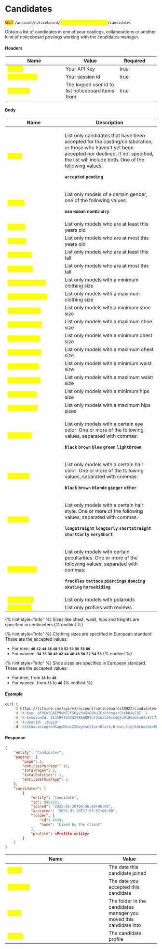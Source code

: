 # Candidates

<mark style="color:red;">**GET**</mark> `/account/noticeboard/`<mark style="color:yellow;">**`{noticeboardPostingId}`**</mark>`/candidates`

Obtain a list of candidates in one of your castings, collaborations or another kind of noticeboard postings working with the candidates manager.

#### Headers

<table><thead><tr><th width="177">Name</th><th>Value</th><th width="100" data-type="checkbox">Required</th><th data-hidden></th></tr></thead><tbody><tr><td><mark style="color:yellow;"><strong>X-Key</strong></mark></td><td>Your API Key</td><td>true</td><td></td></tr><tr><td><mark style="color:yellow;"><strong>X-SessionId</strong></mark></td><td>Your session id</td><td>true</td><td></td></tr><tr><td><mark style="color:yellow;"><strong>X-UserId</strong></mark></td><td>The logged user id to list noticeboard items from</td><td>true</td><td></td></tr></tbody></table>

#### Body

<table><thead><tr><th width="174">Name</th><th>Description</th></tr></thead><tbody><tr><td><mark style="color:yellow;"><strong>status</strong></mark></td><td><p>List only candidates that have been accepted for the casting/collaboration, or those who haven't yet been accepted nor declined. If not specified, the list will include both. One of the following values:</p><p><strong><code>accepted</code></strong> <strong><code>pending</code></strong></p></td></tr><tr><td><mark style="color:yellow;"><strong>gender</strong></mark></td><td><p>List only models of a certain gender, one of the following values:</p><p><strong><code>man</code></strong> <strong><code>woman</code></strong> <strong><code>nonBinary</code></strong></p></td></tr><tr><td><mark style="color:yellow;"><strong>ageMin</strong></mark></td><td>List only models who are at least this years old</td></tr><tr><td><mark style="color:yellow;"><strong>ageMax</strong></mark></td><td>List only models who are at most this years old</td></tr><tr><td><mark style="color:yellow;"><strong>heightMin</strong></mark></td><td>List only models who are at least this tall</td></tr><tr><td><mark style="color:yellow;"><strong>heightMax</strong></mark></td><td>List only models who are at most this tall</td></tr><tr><td><mark style="color:yellow;"><strong>sizeClothingMin</strong></mark></td><td>List only models with a minimum clothing size</td></tr><tr><td><mark style="color:yellow;"><strong>sizeClothingMax</strong></mark></td><td>List only models with a maximum clothing size</td></tr><tr><td><mark style="color:yellow;"><strong>sizeShoesMin</strong></mark></td><td>List only models with a minimum shoe size</td></tr><tr><td><mark style="color:yellow;"><strong>sizeShoesMax</strong></mark></td><td>List only models with a maximum shoe size</td></tr><tr><td><mark style="color:yellow;"><strong>sizeChestMin</strong></mark></td><td>List only models with a minimum chest size</td></tr><tr><td><mark style="color:yellow;"><strong>sizeChestMax</strong></mark></td><td>List only models with a maximum chest size</td></tr><tr><td><mark style="color:yellow;"><strong>sizeWaistMin</strong></mark></td><td>List only models with a minimum waist size</td></tr><tr><td><mark style="color:yellow;"><strong>sizeWaistMax</strong></mark></td><td>List only models with a maximum waist size</td></tr><tr><td><mark style="color:yellow;"><strong>sizeHipsMin</strong></mark></td><td>List only models with a minimum hips size</td></tr><tr><td><mark style="color:yellow;"><strong>sizeHipsMax</strong></mark></td><td>List only models with a maximum hips sizes</td></tr><tr><td><mark style="color:yellow;"><strong>eyesColor</strong></mark></td><td><p>List only models with a certain eye color. One or more of the following values, separated with commas:</p><p><strong><code>black</code></strong> <strong><code>brown</code></strong> <strong><code>blue</code></strong> <strong><code>green</code></strong> <strong><code>lightBrown</code></strong></p></td></tr><tr><td><mark style="color:yellow;"><strong>hairColor</strong></mark></td><td><p>List only models with a certain hair color. One or more of the following values, separated with commas:</p><p><strong><code>black</code></strong> <strong><code>brown</code></strong> <strong><code>blonde</code></strong> <strong><code>ginger</code></strong> <strong><code>other</code></strong></p></td></tr><tr><td><mark style="color:yellow;"><strong>hairStyle</strong></mark></td><td><p>List only models with a certain hair style. One or more of the following values, separated with commas:</p><p><strong><code>longStraight</code></strong> <strong><code>longCurly</code></strong> <strong><code>shortStraight</code></strong> <strong><code>shortCurly</code></strong> <strong><code>veryShort</code></strong></p></td></tr><tr><td><mark style="color:yellow;"><strong>peculiarities</strong></mark></td><td><p>List only models with certain peculiarities. One or more of the following values, separated with commas:</p><p><strong><code>freckles</code></strong> <strong><code>tattoos</code></strong> <strong><code>piercings</code></strong> <strong><code>dancing</code></strong> <strong><code>skating</code></strong> <strong><code>horseRiding</code></strong></p></td></tr><tr><td><mark style="color:yellow;"><strong>isPolaroids</strong></mark></td><td>List only models with polaroids</td></tr><tr><td><mark style="color:yellow;"><strong>isReviews</strong></mark></td><td>List only profiles with reviews</td></tr></tbody></table>

{% hint style="info" %}
Sizes like chest, waist, hips and heights are specified in centimeters
{% endhint %}

{% hint style="info" %}
Clothing sizes are specified in European standard. These are the accepted values:

* For men: **`40`** **`42`** **`44`** **`46`** **`48`** **`50`** **`52`** **`54`** **`56`** **`58`** **`60`**
* For women: **`34`** **`36`** **`38`** **`40`** **`42`** **`44`** **`46`** **`48`** **`50`** **`52`** **`54`** **`56`**
{% endhint %}

{% hint style="info" %}
Shoe sizes are specified in European standard. These are the accepted values:

* For men, from **`38`** to **`48`**
* For women, from **`35`** to **`46`**
{% endhint %}

#### Example

```bash
curl \
    -G https://litmind.com/api/v1/account/noticeboard/38922/candidates \
    -H 'X-Key: bfRCu5GAEP9eMZ7fS6yvPwGxB9Nu7FzUfdnasrCkKkHAyCBZ' \
    -H 'X-SessionId: 313599f212429860887ef23ea326cc863a9186eb1a43a8f1739a1815ebe2a588' \
    -H 'X-UserId: 138829'
    -d 'status=accepted&ageMin=22&eyesColor=black,brown,lightBrown&isPolaroids=true'
```

#### Response

```json
{
    "entity": "Candidates",
    "paging": {
        "page": 1,
        "entitiesPerPage": 10,
        "totalPages": 1,
        "totalEntities": 1,
        "entitiesThisPage": 1
    },
    "candidates": [
        {
            "entity": "Candidate",
            "id": 8492881,
            "joined": "2025-01-20T08:56:48+00:00",
            "accepted": "2025-01-20T17:03:37+00:00",
            "folder": {
                "id": 4039,
                "name": "Liked by the client"
            },
            "profile": <Profile entity>
        }
    ]
}
```

<table><thead><tr><th width="320">Name</th><th>Value</th><th data-hidden></th></tr></thead><tbody><tr><td><mark style="color:yellow;"><strong>joined</strong></mark></td><td>The date this candidate joined</td><td></td></tr><tr><td><mark style="color:yellow;"><strong>accepted</strong></mark></td><td>The date you accepted this candidate </td><td></td></tr><tr><td><mark style="color:yellow;"><strong>folder</strong></mark></td><td>The folder in the candidates manager you moved this candidate into</td><td></td></tr><tr><td><mark style="color:yellow;"><strong>profile</strong></mark></td><td>The candidate profile</td><td></td></tr></tbody></table>
